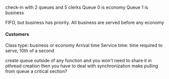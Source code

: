 
check-in with 2 queues and 5 clerks
Queue 0 is economy
Queue 1 is business

FIFO, but business has priority. All business are served before any economy

#### Customers
Class type: business or economy
Arrival time
Service time: time required to serve, 10th of a second


create queue outside of any function and you won't need to share it in pthread creation
then you have to deal with synchronization
make pulling from queue a critical section?